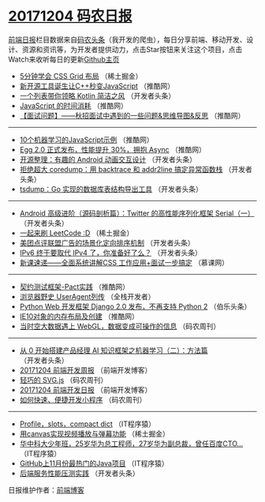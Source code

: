 # [20171204 码农日报](https://toutiao.qdkfweb.cn/date/2017/12/04)

[前端日报](https://qdkfweb.cn/c/news)栏目数据来自[码农头条](https://toutiao.qdkfweb.cn/)（我开发的爬虫），每日分享前端、移动开发、设计、资源和资讯等，为开发者提供动力，点击Star按钮来关注这个项目，点击Watch来收听每日的更新[Github主页](https://github.com/kujian/frontendDaily)
* [5分钟学会 CSS Grid 布局](https://toutiao.qdkfweb.cn/58611.html) （稀土掘金）
* [新开源工具诞生让C++秒变JavaScript](https://toutiao.qdkfweb.cn/58604.html) （推酷网）
* [一个列表带你领略 Kotlin 简洁之风](https://toutiao.qdkfweb.cn/58566.html) （开发者头条）
* [JavaScript 的时间消耗](https://toutiao.qdkfweb.cn/58596.html) （推酷网）
* [【面试问题】——秋招面试中遇到的一些问题&amp;思维导图&amp;反思](https://toutiao.qdkfweb.cn/58602.html) （推酷网）

***
* [10个机器学习的JavaScript示例](https://toutiao.qdkfweb.cn/58603.html) （推酷网）
* [Egg 2.0 正式发布，性能提升 30%，拥抱 Async](https://toutiao.qdkfweb.cn/58597.html) （推酷网）
* [开源整理：有趣的 Android 动画交互设计](https://toutiao.qdkfweb.cn/58561.html) （开发者头条）
* [拒绝超大 coredump：用 backtrace 和 addr2line 搞定异常函数栈](https://toutiao.qdkfweb.cn/58564.html) （开发者头条）
* [tsdump：Go 实现的数据库表结构导出工具](https://toutiao.qdkfweb.cn/58565.html) （开发者头条）

***
* [Android 高级进阶（源码剖析篇）：Twitter 的高性能序列化框架 Serial（一）](https://toutiao.qdkfweb.cn/58567.html) （开发者头条）
* [一起来刷 LeetCode :D](https://toutiao.qdkfweb.cn/58610.html) （稀土掘金）
* [美团点评联盟广告的场景化定向排序机制](https://toutiao.qdkfweb.cn/58569.html) （开发者头条）
* [IPv6 终于要取代 IPv4 了，你准备好了么？](https://toutiao.qdkfweb.cn/58559.html) （开发者头条）
* [新课速递——全面系统讲解CSS 工作应用+面试一步搞定](https://toutiao.qdkfweb.cn/58657.html) （慕课网）

***
* [契约测试框架-Pact实践](https://toutiao.qdkfweb.cn/58599.html) （推酷网）
* [浏览器野史 UserAgent列传](https://toutiao.qdkfweb.cn/58659.html) （全栈开发者）
* [Python Web 开发框架 Django 2.0 发布，不再支持 Python 2](https://toutiao.qdkfweb.cn/58670.html) （伯乐头条）
* [IE10对象的内存布局及创建](https://toutiao.qdkfweb.cn/58601.html) （推酷网）
* [当时空大数据遇上 WebGL，数据变成可操作的信息](https://toutiao.qdkfweb.cn/58661.html) （码农周刊）

***
* [从 0 开始搭建产品经理 AI 知识框架之机器学习（二）：方法篇](https://toutiao.qdkfweb.cn/58563.html) （开发者头条）
* [20171204 前端开发周报](https://toutiao.qdkfweb.cn/58672.html) （前端开发博客）
* [轻巧的 SVG.js](https://toutiao.qdkfweb.cn/58662.html) （码农周刊）
* [20171204 前端开发日报](https://toutiao.qdkfweb.cn/58673.html) （前端开发博客）
* [如何快速、便捷开发小程序](https://toutiao.qdkfweb.cn/58663.html) （码农周刊）

***
* [Profile，slots，compact dict](https://toutiao.qdkfweb.cn/58664.html) （IT程序猿）
* [用canvas实现视频播放与弹幕功能](https://toutiao.qdkfweb.cn/58609.html) （稀土掘金）
* [华中科大少年班，25岁华为总工程师，27岁华为副总裁，曾任百度CTO&#8230;](https://toutiao.qdkfweb.cn/58665.html) （IT程序猿）
* [GitHub上11月份最热门的Java项目](https://toutiao.qdkfweb.cn/58666.html) （IT程序猿）
* [后端服务性能压测实践](https://toutiao.qdkfweb.cn/58558.html) （开发者头条）

日报维护作者：[前端博客](https://qdkfweb.cn/) 